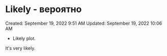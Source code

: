 # Likely - вероятно

Created: September 19, 2022 9:51 AM
Updated: September 19, 2022 10:06 AM

- Likely plot.

It's very likely.